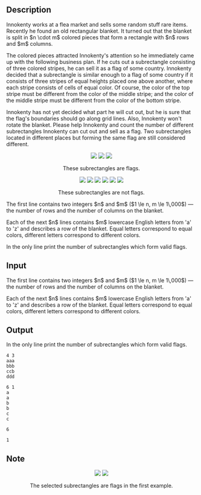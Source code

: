 ## Description

<div><p>Innokenty works at a flea market and sells some <span class="tex-font-style-striked">random stuff</span> rare items. Recently he found an old rectangular blanket. It turned out that the blanket is split in $n \cdot m$ colored pieces that form a rectangle with $n$ rows and $m$ columns. </p><p>The colored pieces attracted Innokenty's attention so he immediately came up with the following business plan. If he cuts out a subrectangle consisting of three colored stripes, he can sell it as a flag of some country. Innokenty decided that a subrectangle is similar enough to a flag of some country if it consists of three stripes of <span class="tex-font-style-bf">equal</span> heights placed one above another, where each stripe consists of cells of equal color. Of course, the color of the top stripe must be different from the color of the middle stripe; and the color of the middle stripe must be different from the color of the bottom stripe.</p><p>Innokenty has not yet decided what part he will cut out, but he is sure that the flag's boundaries should go along grid lines. Also, Innokenty won't rotate the blanket. Please help Innokenty and count the number of different subrectangles Innokenty can cut out and sell as a flag. Two subrectangles located in different places but forming the same flag are still considered different.</p><center> <img class="tex-graphics" src="file://Uo4irQHt.png" style="max-width: 100.0%;max-height: 100.0%;">&nbsp;<img class="tex-graphics" src="file://95COhp1z.png" style="max-width: 100.0%;max-height: 100.0%;">&nbsp;<img class="tex-graphics" src="file://5iynOWMN.png" style="max-width: 100.0%;max-height: 100.0%;"><p><span class="tex-font-size-small">These subrectangles are flags.</span> </p></center><center> <img class="tex-graphics" src="file://F5mvrU37.png" style="max-width: 100.0%;max-height: 100.0%;">&nbsp;<img class="tex-graphics" src="file://Cy3twXDk.png" style="max-width: 100.0%;max-height: 100.0%;">&nbsp;<img class="tex-graphics" src="file://mTzefa9e.png" style="max-width: 100.0%;max-height: 100.0%;">&nbsp;<img class="tex-graphics" src="file://TBCs0VfS.png" style="max-width: 100.0%;max-height: 100.0%;">&nbsp;<img class="tex-graphics" src="file://z3v1ccmV.png" style="max-width: 100.0%;max-height: 100.0%;">&nbsp;<img class="tex-graphics" src="file://1xmCX7wl.png" style="max-width: 100.0%;max-height: 100.0%;"><p><span class="tex-font-size-small">These subrectangles are not flags.</span> </p></center></div><div class="input-specification"><p>The first line contains two integers $n$ and $m$ ($1 \le n, m \le 1\,000$)&nbsp;— the number of rows and the number of columns on the blanket.</p><p>Each of the next $n$ lines contains $m$ lowercase English letters from '<span class="tex-font-style-tt">a</span>' to '<span class="tex-font-style-tt">z</span>' and describes a row of the blanket. Equal letters correspond to equal colors, different letters correspond to different colors.</p></div><div class="output-specification"><p>In the only line print the number of subrectangles which form valid flags.</p></div>

## Input

<p>The first line contains two integers $n$ and $m$ ($1 \le n, m \le 1\,000$)&nbsp;— the number of rows and the number of columns on the blanket.</p><p>Each of the next $n$ lines contains $m$ lowercase English letters from '<span class="tex-font-style-tt">a</span>' to '<span class="tex-font-style-tt">z</span>' and describes a row of the blanket. Equal letters correspond to equal colors, different letters correspond to different colors.</p>

## Output

<p>In the only line print the number of subrectangles which form valid flags.</p>





```input1
4 3
aaa
bbb
ccb
ddd
```




```input2
6 1
a
a
b
b
c
c
```




```output1
6
```




```output2
1
```



## Note

<center> <img class="tex-graphics" src="file://V3FMbFef.png" style="max-width: 100.0%;max-height: 100.0%;">&nbsp;<img class="tex-graphics" src="file://P6e1Xc8v.png" style="max-width: 100.0%;max-height: 100.0%;"><p><span class="tex-font-size-small">The selected subrectangles are flags in the first example.</span> </p></center>
